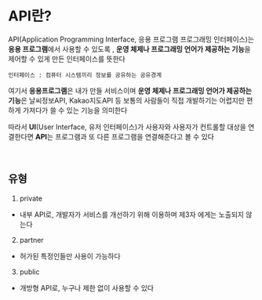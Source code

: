 # API란?

API(Application Programming Interface, 응용 프로그램 프로그래밍 인터페이스)는 **응용 프로그램**에서 사용할 수 있도록
, **운영 체제나 프로그래밍 언어가 제공하는 기능**을 제어할 수 있게 만든 인터페이스를 뜻한다

`인터페이스 : 컴퓨터 시스템끼리 정보를 공유하는 공유경계`

여기서 **응용프로그램**은 내가 만들 서비스이며 **운영 체제나 프로그래밍 언어가 제공하는 기능**은 
날씨정보API, Kakao지도API 등 보통의 사람들이 직접 개발하기는 어렵지만 편하게 가져다가 쓸 수 있는 기능을 의미한다

따라서 **UI**(User Interface, 유저 인터페이스)가 사용자와 사용자가 컨트롤할 대상을 연결한다면
**API**는 프로그램과 또 다른 프로그램을 연결해준다고 볼 수 있다

<br>

## 유형

1. private

- 내부 API로, 개발자가 서비스를 개선하기 위해 이용하며 제3자 에게는 노출되지 않는다

2. partner

- 허가된 특정인들만 사용이 가능하다

3. public

- 개방형 API로, 누구나 제한 없이 사용할 수 있다

